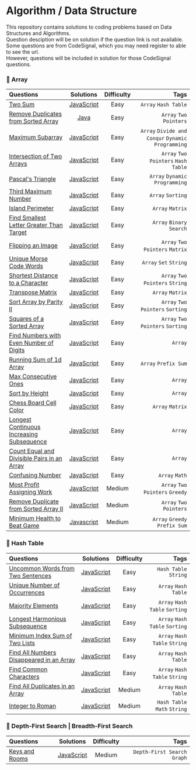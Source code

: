 # Algorithm / Data Structure
This repository contains solutions to coding problems based on Data Structures and Algorithms.\
Question desciption will be on solution if the question link is not available.\
Some questions are from CodeSignal, which you may need register to able to see the url.\
However, questions will be included in solution for those CodeSignal questions.

### :pushpin: Array

| Questions    | Solutions | Difficulty  | Tags   |
| :---        |    :----:   |        :---: |     ----: |
| [Two Sum](https://leetcode.com/problems/two-sum/) | [JavaScript](https://github.com/jungyup/algorithm-datastructure/blob/main/solutions/javascript/two-sum.js) | Easy  | `Array` `Hash Table` |
| [Remove Duplicates from Sorted Array](https://leetcode.com/problems/remove-duplicates-from-sorted-array/) | [Java](https://github.com/jungyup/algorithm-datastructure/blob/main/solutions/java/Array/remove-duplicates-from-sorted-array.java) | Easy | `Array` `Two Pointers`  |
| [Maximum Subarray](https://leetcode.com/problems/maximum-subarray/)  |  [JavaScript](https://github.com/jungyup/algorithm-datastructure/blob/main/solutions/javascript/Array/maximum-subarray.js)  | Easy  | `Array` `Divide and Conqur` `Dynamic Programming` |
| [Intersection of Two Arrays](https://leetcode.com/problems/intersection-of-two-arrays/) | [JavaScript](https://github.com/jungyup/algorithm-datastructure/blob/main/solutions/javascript/Array/intersection-of-two-arrays.js) | Easy | `Array` `Two Pointers` `Hash Table` |
| [Pascal's Triangle](https://leetcode.com/problems/pascals-triangle/) | [JavaScript](https://github.com/jungyup/algorithm-datastructure/blob/main/solutions/javascript/Array/pascals-triangle.js) | Easy | `Array` `Dynamic Programming` |
| [Third Maximum Number](https://leetcode.com/problems/third-maximum-number/) | [JavaScript](https://github.com/jungyup/algorithm-datastructure/blob/main/solutions/javascript/Array/third-maximum-number.js) | Easy | `Array` `Sorting` |
|[Island Perimeter](https://leetcode.com/problems/island-perimeter/) | [JavaScript](https://github.com/jungyup/algorithm-datastructure/blob/main/solutions/javascript/Array/island-perimeter.js) | Easy | `Array` `Matrix` |
|[Find Smallest Letter Greater Than Target](https://leetcode.com/problems/find-smallest-letter-greater-than-target/) | [JavaScript](https://github.com/jungyup/algorithm-datastructure/blob/main/solutions/javascript/Array/find-smallest-letter-greater-than-target.js) | Easy | `Array` `Binary Search` |
|[Flipping an Image](https://leetcode.com/problems/flipping-an-image/) | [JavaScript](https://github.com/jungyup/algorithm-datastructure/blob/main/solutions/javascript/Array/flipping-an-image.js) | Easy | `Array` `Two Pointers` `Matrix` |
|[Unique Morse Code Words](https://leetcode.com/problems/unique-morse-code-words/) | [JavaScript](https://github.com/jungyup/algorithm-datastructure/blob/main/solutions/javascript/Array/unique-morse-code-words.js) | Easy | `Array` `Set` `String` |
|[Shortest Distance to a Character](https://leetcode.com/problems/shortest-distance-to-a-character/) | [JavaScript](https://github.com/jungyup/algorithm-datastructure/blob/main/solutions/javascript/Array/shortest-distance-to-a-character.js) | Easy | `Array` `Two Pointers` `String` |
|[Transpose Matrix](https://leetcode.com/problems/transpose-matrix/) | [JavaScript](https://github.com/jungyup/algorithm-datastructure/blob/main/solutions/javascript/Array/transpose-matrix.js) | Easy | `Array` `Matrix` |
|[Sort Array by Parity II](https://leetcode.com/problems/sort-array-by-parity-ii/) | [JavaScript](https://github.com/jungyup/algorithm-datastructure/blob/main/solutions/javascript/Array/sort-array-by-parity-ii.js) | Easy | `Array` `Two Pointers` `Sorting` |
|[Squares of a Sorted Array](https://leetcode.com/problems/squares-of-a-sorted-array/) | [JavaScript](https://github.com/jungyup/algorithm-datastructure/blob/main/solutions/javascript/Array/squares-of-a-sorted-array.js) | Easy | `Array` `Two Pointers` `Sorting` |
|[Find Numbers with Even Number of Digits](https://leetcode.com/problems/find-numbers-with-even-number-of-digits/) | [JavaScript](https://github.com/jungyup/algorithm-datastructure/blob/main/solutions/javascript/Array/find-numbers-with-even-number-of-digits.js) | Easy | `Array` |
|[Running Sum of 1d Array](https://leetcode.com/problems/running-sum-of-1d-array/) | [JavaScript](https://github.com/jungyup/algorithm-datastructure/blob/main/solutions/javascript/Array/running-sum-of-1d-array.js) | Easy | `Array` `Prefix Sum` |
|[Max Consecutive Ones](https://leetcode.com/problems/max-consecutive-ones/) | [JavaScript](https://github.com/jungyup/algorithm-datastructure/blob/main/solutions/javascript/Array/max-consecutive-ones.js) | Easy | `Array` |
|[Sort by Height](https://app.codesignal.com/arcade/intro/level-3/D6qmdBL2NYz49XHwM) | [JavaScript](https://github.com/jungyup/algorithm-datastructure/blob/main/solutions/javascript/Array/sort-by-height.js) | Easy | `Array` |
[Chess Board Cell Color](https://app.codesignal.com/arcade/intro/level-6/t97bpjfrMDZH8GJhi) | [JavaScript](https://github.com/jungyup/algorithm-datastructure/blob/main/solutions/javascript/Array/chess-board-cell-color.js) | Easy | `Array` `Matrix` |
|[Longest Continuous Increasing Subsequence](https://leetcode.com/problems/longest-continuous-increasing-subsequence/) | [JavaScript](https://github.com/jungyup/algorithm-datastructure/blob/main/solutions/javascript/Array/longest-continuous-increasing-subsequence.js) | Easy | `Array` |
|[Count Equal and Divisible Pairs in an Array](https://leetcode.com/problems/count-equal-and-divisible-pairs-in-an-array/description/) | [JavaScript](https://github.com/jungyup/algorithm-datastructure/blob/main/solutions/javascript/Array/count-equal-and-divisible-pairs-in-an-array.js) | Easy | `Array` |
|[Confusing Number](https://leetcode.com/problems/confusing-number/description/) | [JavaScript](https://github.com/jungyup/algorithm-datastructure/blob/main/solutions/javascript/Array/confusing-number.js) | Easy | `Array` `Math` |
|[Most Profit Assigning Work](https://leetcode.com/problems/most-profit-assigning-work/) | [JavaScript](https://github.com/jungyup/algorithm-datastructure/blob/main/solutions/javascript/Array/most-profit-assigning-work.js) | Medium | `Array` `Two Pointers` `Greedy` |
|[Remove Duplicate from Sorted Array II](https://leetcode.com/problems/remove-duplicates-from-sorted-array-ii/) | [JavaScript](https://github.com/jungyup/algorithm-datastructure/blob/main/solutions/javascript/Array/remove-duplicates-from-sorted-array-ii.js) | Medium | `Array` `Two Pointers` |
|[Minimum Health to Beat Game](https://leetcode.com/problems/minimum-health-to-beat-game/description/) | [Javascript](https://github.com/jungyup/algorithm-datastructure/blob/main/solutions/javascript/Array/minimum-health-to-beat-game.js) | Medium | `Array` `Greedy` `Prefix Sum` |

### :pushpin: Hash Table

| Questions    | Solutions | Difficulty  | Tags   |
| :---        |    :----:   |        :---: |     ----: |
|[Uncommon Words from Two Sentences](https://leetcode.com/problems/uncommon-words-from-two-sentences/) | [JavaScript](https://github.com/jungyup/algorithm-datastructure/blob/main/solutions/javascript/Hash/uncommon-words-from-two-sentences.js) | Easy | `Hash Table` `String` |
|[Unique Number of Occurrences](https://leetcode.com/problems/unique-number-of-occurrences/) | [JavaScript](https://github.com/jungyup/algorithm-datastructure/blob/main/solutions/javascript/Hash/unique-number-of-occurrences.js) | Easy | `Array` `Hash Table` |
| [Majority Elements](https://leetcode.com/problems/majority-element/) |  [JavaScript](https://github.com/jungyup/algorithm-datastructure/blob/main/solutions/javascript/Array/majority-elements.js) | Easy  | `Array` `Hash Table` `Sorting` |
|[Longest Harmonious Subsequence](https://leetcode.com/problems/longest-harmonious-subsequence/) | [JavaScript](https://github.com/jungyup/algorithm-datastructure/blob/main/solutions/javascript/Array/longest-harmonious-subsequence.js) | Easy | `Array` `Hash Table` `Sorting` |
|[Minimum Index Sum of Two Lists](https://leetcode.com/problems/minimum-index-sum-of-two-lists/) | [JavaScript](https://github.com/jungyup/algorithm-datastructure/blob/main/solutions/javascript/Array/minimum-index-sum-of-two-lists.js) | Easy | `Array` `Hash Table` `String` |
| [Find All Numbers Disappeared in an Array](https://leetcode.com/problems/find-all-numbers-disappeared-in-an-array/) | [JavaScript](https://github.com/jungyup/algorithm-datastructure/blob/main/solutions/javascript/Array/find-all-numbers-disappeared-in-an-array.js) | Easy | `Array` `Hash Table` |
|[Find Common Characters](https://leetcode.com/problems/find-common-characters/) | [JavaScript](https://github.com/jungyup/algorithm-datastructure/blob/main/solutions/javascript/Array/find-common-characters.js) | Easy | `Array` `Hash Table` `String` |
|[Find All Duplicates in an Array](https://leetcode.com/problems/find-all-duplicates-in-an-array/) | [JavaScript](https://github.com/jungyup/algorithm-datastructure/blob/main/solutions/javascript/Array/find-all-duplicates-in-an-array.js) | Medium | `Array` `Hash Table` |
|[Integer to Roman](https://leetcode.com/problems/integer-to-roman/description/) | [JavaScript](https://github.com/jungyup/algorithm-datastructure/blob/main/solutions/javascript/Hash/integer-to-roman.js) | Medium | `Hash Table` `Math` `String` |

### :pushpin: Depth-First Search | Breadth-First Search

| Questions    | Solutions | Difficulty  | Tags   |
| :---        |    :----:   |        :---: |     ----: |
|[Keys and Rooms](https://leetcode.com/problems/keys-and-rooms/) | [JavaScript](https://github.com/jungyup/algorithm-datastructure/blob/main/solutions/javascript/DFS-BFS/keys-and-rooms.js) | Medium | `Depth-First Search` `Graph` |
